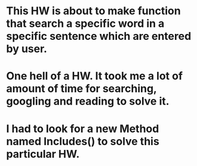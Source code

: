 # This HW is about to make function that search a specific word in a specific sentence which are entered by user.
# One hell of a HW. It took me a lot of amount of time for searching, googling and reading to solve it.
# I had to look for a new Method named Includes() to solve this particular HW.

